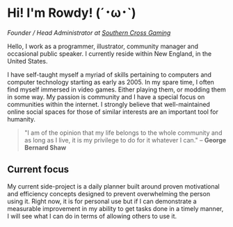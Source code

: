 # Hi! I'm Rowdy! (´･ω･`)

*Founder / Head Administrator at [Southern Cross Gaming](https://www.scg.wtf)*

Hello, I work as a programmer, illustrator, community manager and occasional public speaker. I currently reside within New England, in the United States.

I have self-taught myself a myriad of skills pertaining to computers and computer technology starting as early as 2005. In my spare time, I often find myself immersed in video games. Either playing them, or modding them in some way. My passion is community and I have a special focus on communities within the internet. I strongly believe that well-maintained online social spaces for those of similar interests are an important tool for humanity.

> "I am of the opinion that my life belongs to the whole community and as long as I live, it is my privilege to do for it whatever I can." – **George Bernard Shaw**

## Current focus

My current side-project is a daily planner built around proven motivational and efficiency concepts designed to prevent overwhelming the person using it. Right now, it is for personal use but if I can demonstrate a measurable improvement in my ability to get tasks done in a timely manner, I will see what I can do in terms of allowing others to use it.

<!--
**rowedahelicon/rowedahelicon** is a ✨ _special_ ✨ repository because its `README.md` (this file) appears on your GitHub profile.

Here are some ideas to get you started:

- 🔭 I’m currently working on ...
- 🌱 I’m currently learning ...
- 👯 I’m looking to collaborate on ...
- 🤔 I’m looking for help with ...
- 💬 Ask me about ...
- 📫 How to reach me: ...
- 😄 Pronouns: ...
- ⚡ Fun fact: ...
-->
